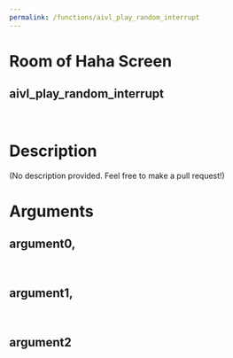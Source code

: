 ```yaml
---
permalink: /functions/aivl_play_random_interrupt
---
```

# Room of Haha Screen  
## aivl_play_random_interrupt  
&nbsp;  
# Description  
(No description provided. Feel free to make a pull request!) 
&nbsp;  
# Arguments
## argument0, 

&nbsp;  
## argument1, 

&nbsp;  
## argument2

&nbsp;  


